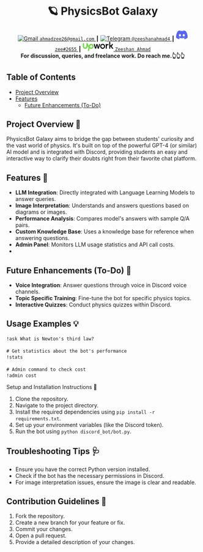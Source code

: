 <h1 align="center">🪐 PhysicsBot Galaxy</h1>

<div align="center">
  <a href="https://mail.google.com/mail/u/?authuser=ahmadzee26@gmail.com">
    <img alt="Gmail" width="30px" src="https://edent.github.io/SuperTinyIcons/images/svg/gmail.svg" />
    <code>ahmadzee26@gmail.com</code>
  </a>
  <span> ┃ </span>
  
  <a href="https://t.me/zeeshanahmad4">
    <img alt="Telegram" width="30px" src="https://edent.github.io/SuperTinyIcons/images/svg/telegram.svg" />
    <code>@zeeshanahmad4</code>
  </a>
  <span> ┃ </span>
  
  <a href="https://discord.com">
    <img alt="Discord" width="30px" src="https://github.com/Zeeshanahmad4/RealEstateMate-WhatsApp-Group-Management-Bot/blob/main/discord-icon-svgrepo-com.svg" />
    <code>zee#2655</code>
  </a>
  <span> ┃ </span>
  
  <a href="https://www.upwork.com/freelancers/zeeshanahmad291">
    <img alt="Upwork" width="80px" src="https://github.com/Zeeshanahmad4/Zeeshanahmad4/blob/main/upwork.svg" />
    <code>Zeeshan Ahmad</code>
  </a>
  
  <br />
  <strong>For discussion, queries, and freelance work. Do reach me.👆👆👆</strong>
</div>

<!-- TABLE OF CONTENTS -->
## Table of Contents
- [Project Overview](#project-overview-)
- [Features](#features-)
   - [Future Enhancements (To-Do)](#-future-enhancements-to-do-)





## Project Overview 🚀

PhysicsBot Galaxy aims to bridge the gap between students' curiosity and the vast world of physics. It's built on top of the powerful GPT-4 (or similar) AI model and is integrated with Discord, providing students an easy and interactive way to clarify their doubts right from their favorite chat platform.

## Features 🚀

- **LLM Integration**: Directly integrated with Language Learning Models to answer queries.
- **Image Interpretation**: Understands and answers questions based on diagrams or images.
- **Performance Analysis**: Compares model's answers with sample Q/A pairs.
- **Custom Knowledge Base**: Uses a knowledge base for reference when answering questions.
- **Admin Panel**: Monitors LLM usage statistics and API call costs.
-
  
  ## Future Enhancements (To-Do) 🌱

- **Voice Integration**: Answer questions through voice in Discord voice channels.
- **Topic Specific Training**: Fine-tune the bot for specific physics topics.
- **Interactive Quizzes**: Conduct physics quizzes within Discord.

## Usage Examples 💡

``` # Ask the bot a physics question
!ask What is Newton's third law?

# Get statistics about the bot's performance
!stats

# Admin command to check cost
!admin cost
 ```

Setup and Installation Instructions 🔧

1. Clone the repository.
2. Navigate to the project directory.
3. Install the required dependencies using `pip install -r requirements.txt`.
4. Set up your environment variables (like the Discord token).
5. Run the bot using `python discord_bot/bot.py`.


## Troubleshooting Tips 🩺

- Ensure you have the correct Python version installed.
- Check if the bot has the necessary permissions in Discord.
- For image interpretation issues, ensure the image is clear and readable.


## Contribution Guidelines 🤝

1. Fork the repository.
2. Create a new branch for your feature or fix.
3. Commit your changes.
4. Open a pull request.
5. Provide a detailed description of your changes.




